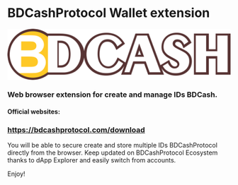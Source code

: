 # BDCashProtocol Wallet extension
<p><img style="display: block; margin-left: auto; margin-right: auto;" src="https://raw.githubusercontent.com/BdcashProtocol/bdcash-mediakit/main/cole%C3%A7%C3%A3o/bdcash-logo-300h.png"/></p>

### Web browser extension for create and manage IDs BDCash.
#### Official websites:
### https://bdcashprotocol.com/download

You will be able to secure create and store multiple IDs BDCashProtocol directly from the browser. 
Keep updated on BDCashProtocol Ecosystem thanks to dApp Explorer and easily switch from accounts.

Enjoy!
